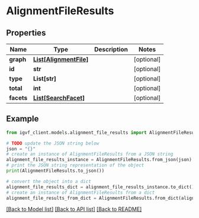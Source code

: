 # AlignmentFileResults


## Properties

Name | Type | Description | Notes
------------ | ------------- | ------------- | -------------
**graph** | [**List[AlignmentFile]**](AlignmentFile.md) |  | [optional] 
**id** | **str** |  | [optional] 
**type** | **List[str]** |  | [optional] 
**total** | **int** |  | [optional] 
**facets** | [**List[SearchFacet]**](SearchFacet.md) |  | [optional] 

## Example

```python
from igvf_client.models.alignment_file_results import AlignmentFileResults

# TODO update the JSON string below
json = "{}"
# create an instance of AlignmentFileResults from a JSON string
alignment_file_results_instance = AlignmentFileResults.from_json(json)
# print the JSON string representation of the object
print(AlignmentFileResults.to_json())

# convert the object into a dict
alignment_file_results_dict = alignment_file_results_instance.to_dict()
# create an instance of AlignmentFileResults from a dict
alignment_file_results_from_dict = AlignmentFileResults.from_dict(alignment_file_results_dict)
```
[[Back to Model list]](../README.md#documentation-for-models) [[Back to API list]](../README.md#documentation-for-api-endpoints) [[Back to README]](../README.md)


